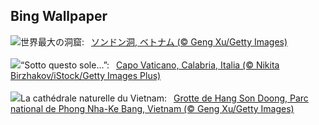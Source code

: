 ## Bing Wallpaper
![](https://www.bing.com/th?id=OHR.HangCave_JA-JP0202736881_UHD.jpg&w=1000)世界最大の洞窟:&nbsp;&ensp;[ソンドン洞, ベトナム (© Geng Xu/Getty Images)](https://www.bing.com/th?id=OHR.HangCave_JA-JP0202736881_UHD.jpg)
<br><br/>
![](https://www.bing.com/th?id=OHR.Ferragosto_IT-IT4867237057_UHD.jpg&w=1000)“Sotto questo sole...”:&nbsp;&ensp;[Capo Vaticano, Calabria, Italia (© Nikita Birzhakov/iStock/Getty Images Plus)](https://www.bing.com/th?id=OHR.Ferragosto_IT-IT4867237057_UHD.jpg)
<br><br/>
![](https://www.bing.com/th?id=OHR.HangCave_FR-FR1926415619_UHD.jpg&w=1000)La cathédrale naturelle du Vietnam:&nbsp;&ensp;[Grotte de Hang Son Doong, Parc national de Phong Nha-Ke Bang, Vietnam (© Geng Xu/Getty Images)](https://www.bing.com/th?id=OHR.HangCave_FR-FR1926415619_UHD.jpg)
<br><br/>
